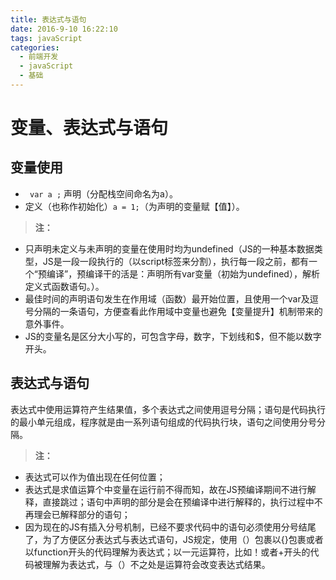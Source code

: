 ```yaml
---
title: 表达式与语句
date: 2016-9-10 16:22:10
tags: javaScript
categories:
  - 前端开发
  - javaScript
  - 基础
---
```


# 变量、表达式与语句
## 变量使用
*  ``` var a ;``` 声明（分配栈空间命名为a）。
*  定义（也称作初始化）``` a = 1; ```（为声明的变量赋【值】）。  
  
> **注：**
*  只声明未定义与未声明的变量在使用时均为undefined（JS的一种基本数据类型，JS是一段一段执行的（以script标签来分割），执行每一段之前，都有一个“预编译”，预编译干的活是：声明所有var变量（初始为undefined），解析定义式函数语句。）。
*  最佳时间的声明语句发生在作用域（函数）最开始位置，且使用一个var及逗号分隔的一条语句，方便查看此作用域中变量也避免【变量提升】机制带来的意外事件。
*  JS的变量名是区分大小写的，可包含字母，数字，下划线和$，但不能以数字开头。            

## 表达式与语句
表达式中使用运算符产生结果值，多个表达式之间使用逗号分隔；语句是代码执行的最小单元组成，程序就是由一系列语句组成的代码执行块，语句之间使用分号分隔。
> **注：**   
*   表达式可以作为值出现在任何位置；
*   表达式是求值运算个中变量在运行前不得而知，故在JS预编译期间不进行解释，直接跳过；语句中声明的部分是会在预编译中进行解释的，执行过程中不再理会已解释部分的语句；
*  因为现在的JS有插入分号机制，已经不要求代码中的语句必须使用分号结尾了，为了方便区分表达式与表达式语句，JS规定，使用（）包裹以{}包裹或者以function开头的代码理解为表达式；以一元运算符，比如！或者+开头的代码被理解为表达式，与（）不之处是运算符会改变表达式结果。


